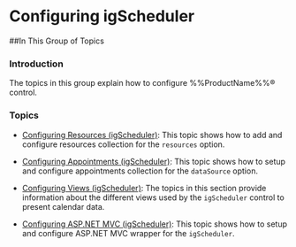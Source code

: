 ﻿<!--
|metadata|
{
    "fileName": "igscheduler-configuring",
    "controlName": "igScheduler",
    "tags": []
}
|metadata|
-->

# Configuring igScheduler



##In This Group of Topics


### Introduction

The topics in this group explain how to configure %%ProductName%%® control.

### Topics

-	[Configuring Resources (igScheduler)](igScheduler-Configure-Resources.html): This topic shows how to add and configure resources collection for the `resources` option.

-	[Configuring Appointments (igScheduler)](igScheduler-Configure-Appointments.html): This topic shows how to setup and configure appointments collection for the `dataSource` option.

-	[Configuring Views (igScheduler)](igScheduler-Configure-Views.html): The topics in this section provide information about the different views used by the  `igScheduler` control to present calendar data.

-	[Configuring ASP.NET MVC (igScheduler)](04.igscheduler-configure-asp-net-mvc.html): This topic shows how to setup and configure ASP.NET MVC wrapper for the `igScheduler`.
